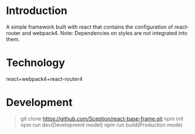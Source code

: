 # Introduction
A simple framework built with react that contains the configuration of react-router and webpack4. Note: Dependencies on styles are not integrated into them.
# Technology
react+webpack4+react-router4
# Development
> git clone https://github.com/Sception/react-base-frame.git
> npm init
> npm run dev(Development model)
> npm run build(Production mode)